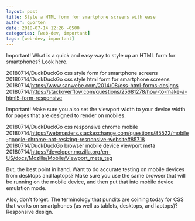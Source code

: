 ```yaml
---
layout: post
title: Style a HTML form for smartphone screens with ease
author: quorten
date: 2018-07-14 12:26 -0500
categories: [web-dev, important]
tags: [web-dev, important]
---
```


Important!  What is a quick and easy way to style up an HTML form for
smartphones?  Look here.

20180714/DuckDuckGo css style form for smartphone screens  
20180714/DuckDuckGo css style html form for smartphone screens  
20180714/https://www.sanwebe.com/2014/08/css-html-forms-designs  
20180714/https://stackoverflow.com/questions/25681278/how-to-make-a-html5-form-responsive

Important!  Make sure you also set the viewport width to your device
width for pages that are designed to render on mobiles.

20180714/DuckDuckGo css responsive chrome mobile
20180714/https://webmasters.stackexchange.com/questions/85522/mobile-google-chrome-not-resizing-responsive-website#85718
20180714/DuckDuckGo browser mobile device viewport meta
20180714/https://developer.mozilla.org/en-US/docs/Mozilla/Mobile/Viewport_meta_tag

But, the best point in hand.  Want to do accurate testing on mobile
devices from desktops and laptops?  Make sure you use the same browser
that will be running on the mobile device, and then put that into
mobile device emulation mode.

Also, don't forget.  The terminology that pundits are coining today
for CSS that works on smartphones (as well as tablets, desktops, and
laptops)?  Responsive design.
